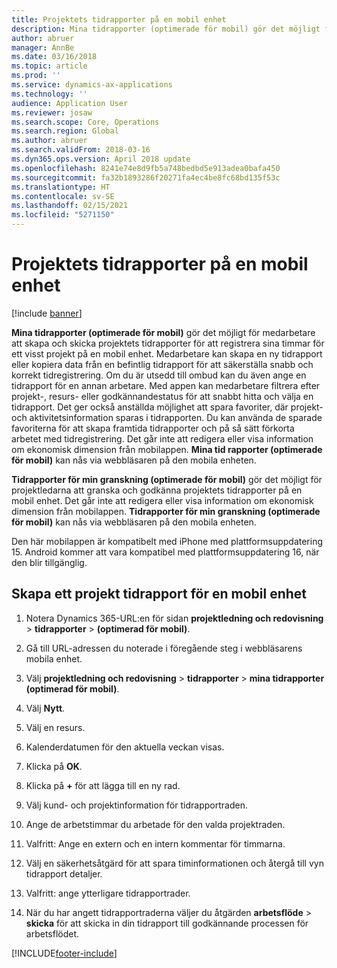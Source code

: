 ```yaml
---
title: Projektets tidrapporter på en mobil enhet
description: Mina tidrapporter (optimerade för mobil) gör det möjligt för medarbetare att skapa och skicka projektets tidrapporter för att registrera sina timmar för ett visst projekt på en mobil enhet.
author: abruer
manager: AnnBe
ms.date: 03/16/2018
ms.topic: article
ms.prod: ''
ms.service: dynamics-ax-applications
ms.technology: ''
audience: Application User
ms.reviewer: josaw
ms.search.scope: Core, Operations
ms.search.region: Global
ms.author: abruer
ms.search.validFrom: 2018-03-16
ms.dyn365.ops.version: April 2018 update
ms.openlocfilehash: 8241e74e8d9fb5a748bedbd5e913adea0bafa450
ms.sourcegitcommit: fa32b1893286f20271fa4ec4be8fc68bd135f53c
ms.translationtype: HT
ms.contentlocale: sv-SE
ms.lasthandoff: 02/15/2021
ms.locfileid: "5271150"
---
```

# <a name="project-timesheets-on-a-mobile-device"></a>Projektets tidrapporter på en mobil enhet

[!include [banner](../includes/banner.md)]

**Mina tidrapporter (optimerade för mobil)** gör det möjligt för medarbetare att skapa och skicka projektets tidrapporter för att registrera sina timmar för ett visst projekt på en mobil enhet. Medarbetare kan skapa en ny tidrapport eller kopiera data från en befintlig tidrapport för att säkerställa snabb och korrekt tidregistrering. Om du är utsedd till ombud kan du även ange en tidrapport för en annan arbetare. Med appen kan medarbetare filtrera efter projekt-, resurs- eller godkännandestatus för att snabbt hitta och välja en tidrapport. Det ger också anställda möjlighet att spara favoriter, där projekt- och aktivitetsinformation sparas i tidrapporten. Du kan använda de sparade favoriterna för att skapa framtida tidrapporter och på så sätt förkorta arbetet med tidregistrering. Det går inte att redigera eller visa information om ekonomisk dimension från mobilappen. **Mina tid rapporter (optimerade för mobil)** kan nås via webbläsaren på den mobila enheten.

**Tidrapporter för min granskning (optimerade för mobil)** gör det möjligt för projektledarna att granska och godkänna projektets tidrapporter på en mobil enhet. Det går inte att redigera eller visa information om ekonomisk dimension från mobilappen. **Tidrapporter för min granskning (optimerade för mobil)** kan nås via webbläsaren på den mobila enheten.

Den här mobilappen är kompatibelt med iPhone med plattformsuppdatering 15.
Android kommer att vara kompatibel med plattformsuppdatering 16, när den blir tillgänglig.

## <a name="create-a-project-timesheet-on-your-mobile-device"></a>Skapa ett projekt tidrapport för en mobil enhet

1.  Notera Dynamics 365-URL:en för sidan **projektledning och redovisning** \> **tidrapporter** \> **(optimerad för mobil)**.

2.  Gå till URL-adressen du noterade i föregående steg i webbläsarens mobila enhet.
 
3.  Välj **projektledning och redovisning** \> **tidrapporter** \> **mina tidrapporter (optimerad för mobil)**.

4.  Välj **Nytt**.

5.  Välj en resurs.

6.  Kalenderdatumen för den aktuella veckan visas.

7.  Klicka på **OK**.

8.  Klicka på **+** för att lägga till en ny rad.

9.  Välj kund- och projektinformation för tidrapportraden.

10. Ange de arbetstimmar du arbetade för den valda projektraden.

11. Valfritt: Ange en extern och en intern kommentar för timmarna.

12. Välj en säkerhetsåtgärd för att spara timinformationen och återgå till vyn tidrapport detaljer.

13. Valfritt: ange ytterligare tidrapportrader.

14. När du har angett tidrapportraderna väljer du åtgärden **arbetsflöde** \> **skicka** för att skicka in din tidrapport till godkännande processen för arbetsflödet.


[!INCLUDE[footer-include](../includes/footer-banner.md)]